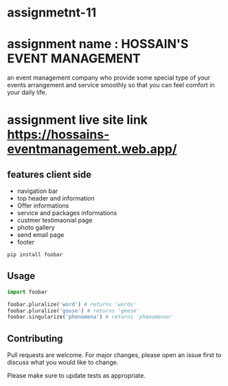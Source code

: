 # assignmetnt-11 
# assignment name : HOSSAIN'S EVENT MANAGEMENT  

an event management company who provide some special type of your events arrangement and service smoothly so that you can feel comfort in your daily life. 

# assignment live site link https://hossains-eventmanagement.web.app/
## features client side

* navigation bar 
* top header and information
* Offer informations
* service and packages informations
* custmer testimaonial page 
* photo gallery
* send email page 
* footer

```bash
pip install foobar
```

## Usage

```python
import foobar

foobar.pluralize('word') # returns 'words'
foobar.pluralize('goose') # returns 'geese'
foobar.singularize('phenomena') # returns 'phenomenon'
```

## Contributing
Pull requests are welcome. For major changes, please open an issue first to discuss what you would like to change.

Please make sure to update tests as appropriate.